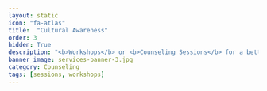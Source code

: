```yaml
---
layout: static
icon: "fa-atlas"
title:  "Cultural Awareness"
order: 3
hidden: True
description: "<b>Workshops</b> or <b>Counseling Sessions</b> for a better understanding of your <i>cultural experiences</i> and how to handle them."
banner_image: services-banner-3.jpg
category: Counseling
tags: [sessions, workshops]
---
```

